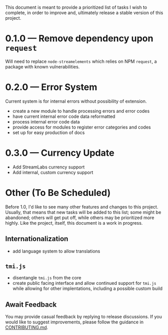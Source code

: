 This document is meant to provide a prioritized list of tasks I wish to complete, in order to improve and, ultimately release a stable version of this project.

# 0.1.0 — Remove dependency upon `request`

Will need to replace `node-streamelements` which relies on NPM `request`, a package with known vulnerabilities.

# 0.2.0 — Error System

Current system is for internal errors without possibility of extension.

- create a new module to handle processing errors and error codes
- have current internal error code data reformatted
- process internal error code data
- provide access for modules to register error categories and codes
- set up for easy production of docs

# 0.3.0 — Currency Update

- Add StreamLabs currency support
- Add internal, custom currency support

# Other (To Be Scheduled)

Before 1.0, I'd like to see many other features and changes to this project. Usually, that means that new tasks will be added to this list; some might be abandoned; others will get put off, while others may be prioritized more highly. Like the project, itself, this document is a work in progress.

## Internationalization
- add language system to allow translations

## `tmi.js`
- disentangle `tmi.js` from the core
- create public facing interface and allow continued support for `tmi.js` while allowing for other implentations, including a possible custom build

## Await Feedback

You may provide casual feedback by replying to release discussions. If you would like to suggest improvements, please follow the guidance in [CONTRIBUTING.md](https://github.com/WildcardSearch/twitch-chat-bot/blob/main/CONTRIBUTING.md).